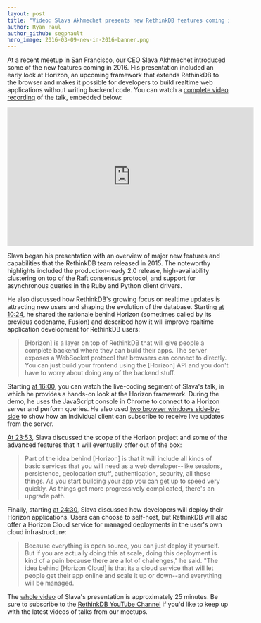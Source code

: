 ```yaml
---
layout: post
title: "Video: Slava Akhmechet presents new RethinkDB features coming in 2016"
author: Ryan Paul
author_github: segphault
hero_image: 2016-03-09-new-in-2016-banner.png
---
```


At a recent meetup in San Francisco, our CEO Slava Akhmechet introduced
some of the new features coming in 2016. His presentation included an early
look at Horizon, an upcoming framework that extends RethinkDB to the browser
and makes it possible for developers to build realtime web applications without
writing backend code. You can watch a
[complete video recording](https://www.youtube.com/watch?v=zL5_EsF06DM) of the
talk, embedded below:

<iframe width="560" height="315" src="https://www.youtube.com/embed/zL5_EsF06DM" frameborder="0" allowfullscreen></iframe>

<!--more-->

Slava began his presentation with an overview of major new features and
capabilities that the RethinkDB team released in 2015. The noteworthy
highlights included the production-ready 2.0 release, high-availability
clustering on top of the Raft consensus protocol, and support for asynchronous
queries in the Ruby and Python client drivers.

He also discussed how RethinkDB's growing focus on realtime updates is
attracting new users and shaping the evolution of the database. Starting
[at 10:24](https://youtu.be/zL5_EsF06DM?t=10m24s), he shared the rationale behind
Horizon (sometimes called by its previous codename, Fusion) and described how
it will improve realtime application development for RethinkDB users:

> [Horizon] is a layer on top of RethinkDB that will give people a complete
> backend where they can build their apps. The server exposes a
> WebSocket protocol that browsers can connect to directly. You can just build
> your frontend using the [Horizon] API and you don't have to worry about doing
> any of the backend stuff.

Starting [at 16:00](https://youtu.be/zL5_EsF06DM?t=16m), you can watch the
live-coding segment of Slava's talk, in which he provides a hands-on look at
the Horizon framework. During the demo, he uses the JavaScript console in
Chrome to connect to a Horizon server and perform queries. He also used
[two browser windows side-by-side](https://youtu.be/zL5_EsF06DM?t=20m5s) to show how
an individual client can subscribe to receive live updates from the server.

[At 23:53](https://youtu.be/zL5_EsF06DM?t=23m53s), Slava discussed the scope of
the Horizon project and some of the advanced features that it will eventually
offer out of the box:

> Part of the idea behind [Horizon] is that it will include all kinds of basic
> services that you will need as a web developer--like sessions, persistence,
> geolocation stuff, authentication, security, all these things. As
> you start building your app you can get up to speed very quickly. As things get
> more progressively complicated, there's an upgrade path.

Finally, starting [at 24:30](https://youtu.be/zL5_EsF06DM?t=24m30s), Slava
discussed how developers will deploy their Horizon applications. Users can
choose to self-host, but RethinkDB will also offer a Horizon Cloud service
for managed deployments in the user's own cloud infrastructure:

> Because everything is open source, you can just deploy it yourself. But
> if you are actually doing this at scale, doing this deployment is kind of a
> pain because there are a lot of challenges," he said. "The idea behind
> [Horizon Cloud] is that its a cloud service that will let people get their app
> online and scale it up or down--and everything will be managed.

The [whole video](https://www.youtube.com/watch?v=zL5_EsF06DM) of Slava's
presentation is approximately 25 minutes. Be sure to subscribe to the
[RethinkDB YouTube Channel](https://www.youtube.com/channel/UC1kJkmSWt_snLDfuXgJnLnQ)
if you'd like to keep up with the latest videos of talks from our meetups.

